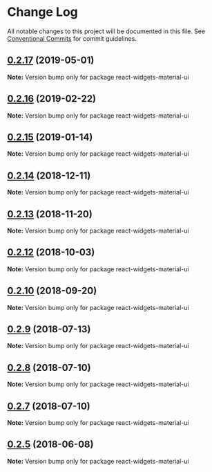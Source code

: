 # Change Log

All notable changes to this project will be documented in this file.
See [Conventional Commits](https://conventionalcommits.org) for commit guidelines.

## [0.2.17](https://github.com/jquense/react-widgets/compare/react-widgets-material-ui@0.2.16...react-widgets-material-ui@0.2.17) (2019-05-01)

**Note:** Version bump only for package react-widgets-material-ui





## [0.2.16](https://github.com/jquense/react-widgets/compare/react-widgets-material-ui@0.2.15...react-widgets-material-ui@0.2.16) (2019-02-22)

**Note:** Version bump only for package react-widgets-material-ui





<a name="0.2.15"></a>
## [0.2.15](https://github.com/jquense/react-widgets/compare/react-widgets-material-ui@0.2.14...react-widgets-material-ui@0.2.15) (2019-01-14)




**Note:** Version bump only for package react-widgets-material-ui

<a name="0.2.14"></a>
## [0.2.14](https://github.com/jquense/react-widgets/compare/react-widgets-material-ui@0.2.13...react-widgets-material-ui@0.2.14) (2018-12-11)




**Note:** Version bump only for package react-widgets-material-ui

<a name="0.2.13"></a>
## [0.2.13](https://github.com/jquense/react-widgets/compare/react-widgets-material-ui@0.2.12...react-widgets-material-ui@0.2.13) (2018-11-20)




**Note:** Version bump only for package react-widgets-material-ui

<a name="0.2.12"></a>
## [0.2.12](https://github.com/jquense/react-widgets/compare/react-widgets-material-ui@0.2.11...react-widgets-material-ui@0.2.12) (2018-10-03)




**Note:** Version bump only for package react-widgets-material-ui

<a name="0.2.10"></a>
## [0.2.10](https://github.com/jquense/react-widgets/compare/react-widgets-material-ui@0.2.9...react-widgets-material-ui@0.2.10) (2018-09-20)




**Note:** Version bump only for package react-widgets-material-ui

<a name="0.2.9"></a>
## [0.2.9](https://github.com/jquense/react-widgets/compare/react-widgets-material-ui@0.2.8...react-widgets-material-ui@0.2.9) (2018-07-13)




**Note:** Version bump only for package react-widgets-material-ui

<a name="0.2.8"></a>
## [0.2.8](https://github.com/jquense/react-widgets/compare/react-widgets-material-ui@0.2.7...react-widgets-material-ui@0.2.8) (2018-07-10)




**Note:** Version bump only for package react-widgets-material-ui

<a name="0.2.7"></a>
## [0.2.7](https://github.com/jquense/react-widgets/compare/react-widgets-material-ui@0.2.6...react-widgets-material-ui@0.2.7) (2018-07-10)




**Note:** Version bump only for package react-widgets-material-ui

<a name="0.2.5"></a>
## [0.2.5](https://github.com/jquense/react-widgets/compare/react-widgets-material-ui@0.2.4...react-widgets-material-ui@0.2.5) (2018-06-08)




**Note:** Version bump only for package react-widgets-material-ui
